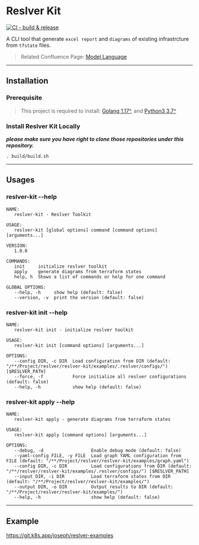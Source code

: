 # Reslver Kit

[![CI - build & release](https://git.k8s.app/resolve/reslver-kit/actions/workflows/main.yml/badge.svg)](https://git.k8s.app/resolve/reslver-kit/actions/workflows/main.yml)

A CLI tool that generate `excel report` and `diagrams` of existing infrastrcture from `tfstate` files.

> Related Confluence Page: [Model Language](https://resolve.atlassian.net/wiki/spaces/P/pages/2165637181)

---

## Installation

### Prerequisite

> This project is required to install: [Golang 1.17^](https://go.dev/), and [Python3 3.7^](https://www.python.org)

### Install Reslver Kit Locally

**_please make sure you have right to clone those repositories under this repository._**

```
. build/build.sh
```

---

## Usages

### reslver-kit --help

```
NAME:
   reslver-kit - Reslver Toolkit

USAGE:
   reslver-kit [global options] command [command options] [arguments...]

VERSION:
   1.0.0

COMMANDS:
   init     initialize reslver toolkit
   apply    generate diagrams from terraform states
   help, h  Shows a list of commands or help for one command

GLOBAL OPTIONS:
   --help, -h     show help (default: false)
   --version, -v  print the version (default: false)
```

### reslver-kit init --help

```
NAME:
   reslver-kit init - initialize reslver toolkit

USAGE:
   reslver-kit init [command options] [arguments...]

OPTIONS:
   --config DIR, -c DIR  Load configuration from DIR (default: "/**/Project/reslver/reslver-kit/examples/.reslver/configs/") [$RESLVER_PATH]
   --force, -f           Force initialize all reslver configurations (default: false)
   --help, -h            show help (default: false)
```

### reslver-kit apply --help

```
NAME:
   reslver-kit apply - generate diagrams from terraform states

USAGE:
   reslver-kit apply [command options] [arguments...]

OPTIONS:
   --debug, -d                  Enable debug mode (default: false)
   --yaml-config FILE, -y FILE  Load graph YAML configuration from FILE (default: "/**/Project/reslver/reslver-kit/examples/graph.yaml")
   --config DIR, -c DIR         Load configurations from DIR (default: "/**/reslver/reslver-kit/examples/.reslver/configs/") [$RESLVER_PATH]
   --input DIR, -i DIR          Load terraform states from DIR (default: "/**/Project/reslver/reslver-kit/examples/")
   --output DIR, -o DIR         Output results to DIR (default: "/**/Project/reslver/reslver-kit/examples/")
   --help, -h                   show help (default: false)
```

---

## Example

https://git.k8s.app/joseph/reslver-examples
